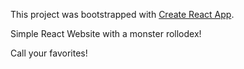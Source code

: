 This project was bootstrapped with [Create React App](https://github.com/facebook/create-react-app).

Simple React Website with a monster rollodex! 

Call your favorites!
